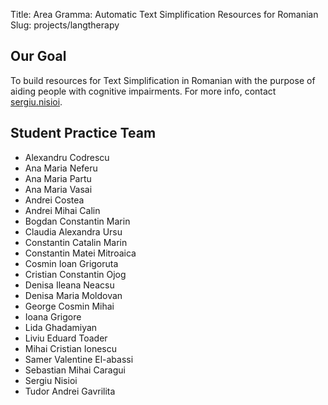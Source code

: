 Title: Area Gramma: Automatic Text Simplification Resources for Romanian
Slug: projects/langtherapy


## Our Goal
To build resources for Text Simplification in Romanian with the purpose of aiding people with cognitive impairments. For more info, contact [sergiu.nisioi](mailto:sergiu.nisioi@unibuc.ro).


## Student Practice Team
- Alexandru Codrescu
- Ana Maria Neferu
- Ana Maria Partu
- Ana Maria Vasai
- Andrei Costea
- Andrei Mihai Calin
- Bogdan Constantin Marin
- Claudia Alexandra Ursu
- Constantin Catalin Marin
- Constantin Matei Mitroaica
- Cosmin Ioan Grigoruta
- Cristian Constantin Ojog
- Denisa Ileana Neacsu
- Denisa Maria Moldovan
- George Cosmin Mihai
- Ioana Grigore
- Lida Ghadamiyan
- Liviu Eduard Toader
- Mihai Cristian Ionescu
- Samer Valentine El-abassi
- Sebastian Mihai Caragui
- Sergiu Nisioi
- Tudor Andrei Gavrilita
